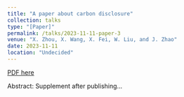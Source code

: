 ```yaml
---
title: "A paper about carbon disclosure"
collection: talks
type: "[Paper]"
permalink: /talks/2023-11-11-paper-3
venue: "X. Zhou, X. Wang, X. Fei, W. Liu, and J. Zhao"
date: 2023-11-11
location: "Undecided"
---
```


[PDF here](https://xiyuan-zhou.github.io/talks/)

Abstract: Supplement after publishing…
